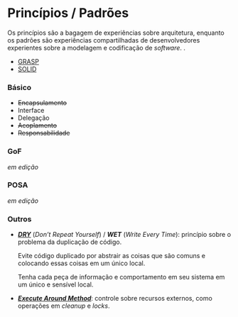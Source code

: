 # Princípios \/ Padrões

Os princípios são a bagagem de experiências sobre arquitetura, enquanto os padrões são experiências compartilhadas de desenvolvedores experientes sobre a modelagem e codificação de _software_. .

* [GRASP](/arquitetura/grasp.md)
* [SOLID](/arquitetura/solid.md)

### Básico

* ~~Encapsulamento~~
* Interface
* Delegação
* ~~Acoplamento~~
* ~~Responsabilidade~~

### GoF

_em edição_

### POSA

_em edição_

### Outros

* [_**DRY**_](http://c2.com/cgi/wiki?DontRepeatYourself "Dont Repeat Yourself") \(_Don’t Repeat Yourself_\) \/ _**WET**_ \(_Write Every Time_\): princípio sobre o problema da duplicação de código.

  Evite código duplicado por abstrair as coisas que são comuns e colocando essas coisas em um único local.

  Tenha cada peça de informação e comportamento em seu sistema em um único e sensível local.

* [_**Execute Around Method**_](http://c2.com/cgi/wiki?ExecuteAroundMethod "Execute Around Method"): controle sobre recursos externos, como operações em _cleanup_ e _locks_.


